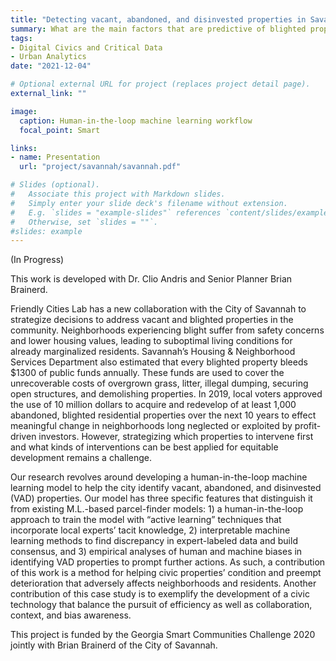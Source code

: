 ```yaml
---
title: "Detecting vacant, abandoned, and disinvested properties in Savannah Georgia through human-in-the-loop machine learning"
summary: What are the main factors that are predictive of blighted properties in the city of Savannah? How can we build a predictive model with housing experts' local knowledge "in the loop"?
tags:
- Digital Civics and Critical Data
- Urban Analytics
date: "2021-12-04"

# Optional external URL for project (replaces project detail page).
external_link: ""

image:
  caption: Human-in-the-loop machine learning workflow
  focal_point: Smart

links:
- name: Presentation 
  url: "project/savannah/savannah.pdf"

# Slides (optional).
#   Associate this project with Markdown slides.
#   Simply enter your slide deck's filename without extension.
#   E.g. `slides = "example-slides"` references `content/slides/example-slides.md`.
#   Otherwise, set `slides = ""`.
#slides: example
---
```


(In Progress)

This work is developed with Dr. Clio Andris and Senior Planner Brian Brainerd.

Friendly Cities Lab has a new collaboration with the City of Savannah to strategize decisions to address vacant and blighted properties in the community. Neighborhoods experiencing blight suffer from safety concerns and lower housing values, leading to suboptimal living conditions for already marginalized residents. Savannah’s Housing & Neighborhood Services Department also estimated that every blighted property bleeds $1300 of public funds annually. These funds are used to cover the unrecoverable costs of overgrown grass, litter, illegal dumping, securing open structures, and demolishing properties. In 2019, local voters approved the use of 10 million dollars to acquire and redevelop of at least 1,000 abandoned, blighted residential properties over the next 10 years to effect meaningful change in neighborhoods long neglected or exploited by profit-driven investors. However, strategizing which properties to intervene first and what kinds of interventions can be best applied for equitable development remains a challenge.

Our research revolves around developing a human-in-the-loop machine learning model to help the city identify vacant, abandoned, and disinvested (VAD) properties. Our model has three specific features that distinguish it from existing M.L.-based parcel-finder models: 1) a human-in-the-loop approach to train the model with “active learning” techniques that incorporate local experts’ tacit knowledge, 2) interpretable machine learning methods to find discrepancy in expert-labeled data and build consensus, and 3) empirical analyses of human and machine biases in identifying VAD properties to prompt further actions. As such, a contribution of this work is a method for helping civic properties’ condition and preempt deterioration that adversely affects neighborhoods and residents. Another contribution of this case study is to exemplify the development of a civic technology that balance the pursuit of efficiency as well as collaboration, context, and bias awareness.

This project is funded by the Georgia Smart Communities Challenge 2020 jointly with Brian Brainerd of the City of Savannah.

